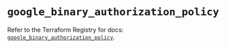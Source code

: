 # `google_binary_authorization_policy`

Refer to the Terraform Registry for docs: [`google_binary_authorization_policy`](https://registry.terraform.io/providers/hashicorp/google/6.8.0/docs/resources/binary_authorization_policy).
